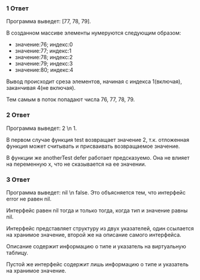 ### 1 Ответ

Программа выведет: [77, 78, 79].

В созданном массиве элементы нумеруются следующим образом:

- значение:76; индекс:0
- значение:77; индекс:1
- значение:78; индекс:2
- значение:79; индекс:3
- значение:80; индекс:4

Вывод происходит среза элементов, начиная с индекса 1(включая), заканчивая 4(не включая).

Тем самым в поток попадают числа 76, 77, 78, 79. 


### 2 Ответ

Программа выведет: 2 \n 1.

В первом случае функция test возвращает значение 2, т.к. отложенная функция может считывать и присваивать возвращаемое значение. 

В функции же anotherTest defer работает предсказуемо. Она не влияет на переменную x, что не сказывается на ее значении. 


### 3 Ответ

Программа выведет: nil \n false. Это объясняется тем, что интерфейс error не равен nil. 

Интерфейс равен nil тогда и только тогда, когда тип и значение равны nil. 


Интерфейс представляет структуру из двух указателей, один ссылается на хранимое значение, второй же на описание самого интерфейса. 

Описание содержит информацию о типе и указатель на виртуальную таблицу. 

Пустой же интерфейс содержит лишь информацию о типе и указатель на хранимое значение. 

